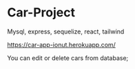 # Car-Project
Mysql, express, sequelize, react, tailwind

https://car-app-ionut.herokuapp.com/

You can edit or delete cars from database;
